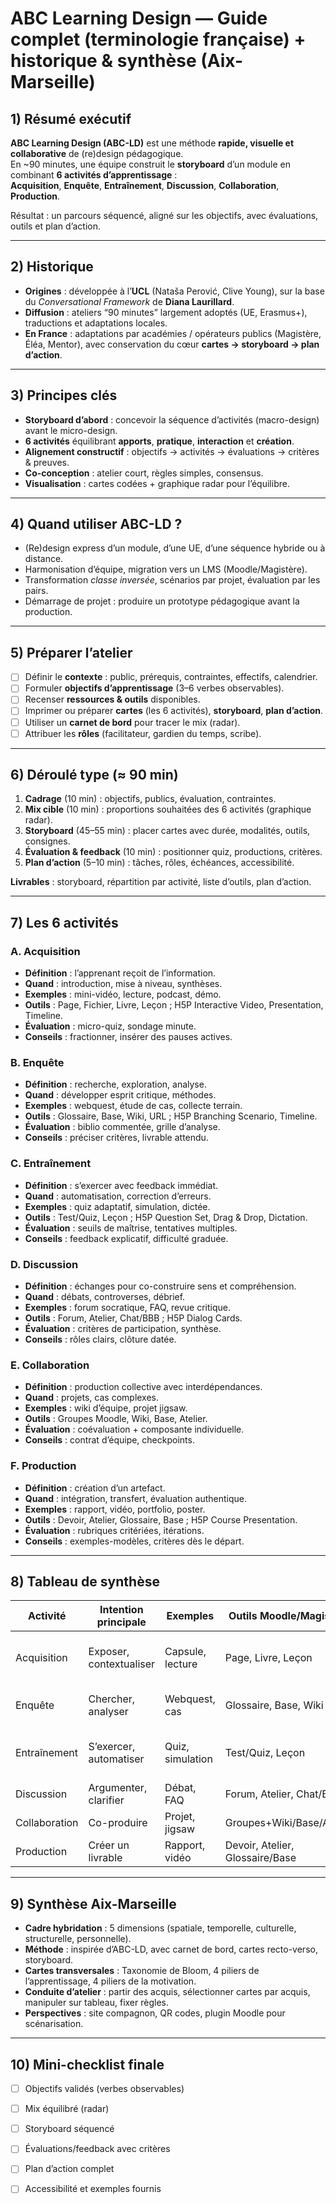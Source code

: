 # ABC Learning Design — Guide complet (terminologie française) + historique & synthèse (Aix-Marseille)

## 1) Résumé exécutif
**ABC Learning Design (ABC-LD)** est une méthode **rapide, visuelle et collaborative** de (re)design pédagogique.  
En ~90 minutes, une équipe construit le **storyboard** d’un module en combinant **6 activités d’apprentissage** :  
**Acquisition**, **Enquête**, **Entraînement**, **Discussion**, **Collaboration**, **Production**.  

Résultat : un parcours séquencé, aligné sur les objectifs, avec évaluations, outils et plan d’action.

---

## 2) Historique
- **Origines** : développée à l’**UCL** (Nataša Perović, Clive Young), sur la base du *Conversational Framework* de **Diana Laurillard**.
- **Diffusion** : ateliers “90 minutes” largement adoptés (UE, Erasmus+), traductions et adaptations locales.
- **En France** : adaptations par académies / opérateurs publics (Magistère, Éléa, Mentor), avec conservation du cœur **cartes → storyboard → plan d’action**.

---

## 3) Principes clés
- **Storyboard d’abord** : concevoir la séquence d’activités (macro-design) avant le micro-design.
- **6 activités** équilibrant **apports**, **pratique**, **interaction** et **création**.
- **Alignement constructif** : objectifs → activités → évaluations → critères & preuves.
- **Co-conception** : atelier court, règles simples, consensus.
- **Visualisation** : cartes codées + graphique radar pour l’équilibre.

---

## 4) Quand utiliser ABC-LD ?
- (Re)design express d’un module, d’une UE, d’une séquence hybride ou à distance.
- Harmonisation d’équipe, migration vers un LMS (Moodle/Magistère).
- Transformation *classe inversée*, scénarios par projet, évaluation par les pairs.
- Démarrage de projet : produire un prototype pédagogique avant la production.

---

## 5) Préparer l’atelier
- [ ] Définir le **contexte** : public, prérequis, contraintes, effectifs, calendrier.
- [ ] Formuler **objectifs d’apprentissage** (3–6 verbes observables).
- [ ] Recenser **ressources & outils** disponibles.
- [ ] Imprimer ou préparer **cartes** (les 6 activités), **storyboard**, **plan d’action**.
- [ ] Utiliser un **carnet de bord** pour tracer le mix (radar).
- [ ] Attribuer les **rôles** (facilitateur, gardien du temps, scribe).

---

## 6) Déroulé type (≈ 90 min)
1. **Cadrage** (10 min) : objectifs, publics, évaluation, contraintes.
2. **Mix cible** (10 min) : proportions souhaitées des 6 activités (graphique radar).
3. **Storyboard** (45–55 min) : placer cartes avec durée, modalités, outils, consignes.
4. **Évaluation & feedback** (10 min) : positionner quiz, productions, critères.
5. **Plan d’action** (5–10 min) : tâches, rôles, échéances, accessibilité.

**Livrables** : storyboard, répartition par activité, liste d’outils, plan d’action.

---

## 7) Les 6 activités

### A. Acquisition
- **Définition** : l’apprenant reçoit de l’information.
- **Quand** : introduction, mise à niveau, synthèses.
- **Exemples** : mini-vidéo, lecture, podcast, démo.
- **Outils** : Page, Fichier, Livre, Leçon ; H5P Interactive Video, Presentation, Timeline.
- **Évaluation** : micro-quiz, sondage minute.
- **Conseils** : fractionner, insérer des pauses actives.

### B. Enquête
- **Définition** : recherche, exploration, analyse.
- **Quand** : développer esprit critique, méthodes.
- **Exemples** : webquest, étude de cas, collecte terrain.
- **Outils** : Glossaire, Base, Wiki, URL ; H5P Branching Scenario, Timeline.
- **Évaluation** : biblio commentée, grille d’analyse.
- **Conseils** : préciser critères, livrable attendu.

### C. Entraînement
- **Définition** : s’exercer avec feedback immédiat.
- **Quand** : automatisation, correction d’erreurs.
- **Exemples** : quiz adaptatif, simulation, dictée.
- **Outils** : Test/Quiz, Leçon ; H5P Question Set, Drag & Drop, Dictation.
- **Évaluation** : seuils de maîtrise, tentatives multiples.
- **Conseils** : feedback explicatif, difficulté graduée.

### D. Discussion
- **Définition** : échanges pour co-construire sens et compréhension.
- **Quand** : débats, controverses, débrief.
- **Exemples** : forum socratique, FAQ, revue critique.
- **Outils** : Forum, Atelier, Chat/BBB ; H5P Dialog Cards.
- **Évaluation** : critères de participation, synthèse.
- **Conseils** : rôles clairs, clôture datée.

### E. Collaboration
- **Définition** : production collective avec interdépendances.
- **Quand** : projets, cas complexes.
- **Exemples** : wiki d’équipe, projet jigsaw.
- **Outils** : Groupes Moodle, Wiki, Base, Atelier.
- **Évaluation** : coévaluation + composante individuelle.
- **Conseils** : contrat d’équipe, checkpoints.

### F. Production
- **Définition** : création d’un artefact.
- **Quand** : intégration, transfert, évaluation authentique.
- **Exemples** : rapport, vidéo, portfolio, poster.
- **Outils** : Devoir, Atelier, Glossaire, Base ; H5P Course Presentation.
- **Évaluation** : rubriques critériées, itérations.
- **Conseils** : exemples-modèles, critères dès le départ.

---

## 8) Tableau de synthèse

| Activité     | Intention principale  | Exemples          | Outils Moodle/Magistère | H5P utiles                     | Évaluation/Traces |
|--------------|-----------------------|-------------------|-------------------------|--------------------------------|-------------------|
| Acquisition  | Exposer, contextualiser | Capsule, lecture | Page, Livre, Leçon      | Interactive Video, Presentation, Timeline | Micro-quiz, sondage |
| Enquête      | Chercher, analyser    | Webquest, cas     | Glossaire, Base, Wiki   | Branching Scenario, Timeline   | Fiche source, grille |
| Entraînement | S’exercer, automatiser | Quiz, simulation  | Test/Quiz, Leçon        | Question Set, Drag & Drop, Dictation | Feedback auto, seuil |
| Discussion   | Argumenter, clarifier | Débat, FAQ        | Forum, Atelier, Chat/BBB | Dialog Cards                   | Participation, synthèse |
| Collaboration| Co-produire           | Projet, jigsaw    | Groupes+Wiki/Base/Atelier| —                              | Coévaluation, journaux |
| Production   | Créer un livrable     | Rapport, vidéo    | Devoir, Atelier, Glossaire/Base | Course Presentation          | Rubrique, soutenance |

---

## 9) Synthèse Aix-Marseille
- **Cadre hybridation** : 5 dimensions (spatiale, temporelle, culturelle, structurelle, personnelle).
- **Méthode** : inspirée d’ABC-LD, avec carnet de bord, cartes recto-verso, storyboard.
- **Cartes transversales** : Taxonomie de Bloom, 4 piliers de l’apprentissage, 4 piliers de la motivation.
- **Conduite d’atelier** : partir des acquis, sélectionner cartes par acquis, manipuler sur tableau, fixer règles.
- **Perspectives** : site compagnon, QR codes, plugin Moodle pour scénarisation.

---

## 10) Mini-checklist finale
- [ ] Objectifs validés (verbes observables)
- [ ] Mix équilibré (radar)
- [ ] Storyboard séquencé
- [ ] Évaluations/feedback avec critères
- [ ] Plan d’action complet
- [ ] Accessibilité et exemples fournis


